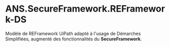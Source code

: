 # ANS.SecureFramework.REFramework-DS

Modèle de REFramework UiPath adapté à l'usage de Démarches Simplifiées, augmenté des fonctionnalités du **SecureFramework**.
